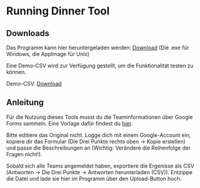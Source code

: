 # Running Dinner Tool

## Downloads

Das Programm kann hier heruntergeladen werden: [Download](https://github.com/john-kloss/Running-Dinner-Tool/releases/latest) (Die .exe für Windows, die AppImage für Unix)

Eine Demo-CSV wird zur Verfügung gestellt, um die Funktionalität testen zu können.

Demo-CSV: [Download](https://drive.google.com/uc?authuser=0&id=1QN8YCVvG_Gm0ys2B8cr8cENLjeFDnnhJ&export=download)

## Anleitung

Für die Nutzung dieses Tools musst du die Teaminformationen über Google Forms sammeln. Eine Vorlage dafür findest du [hier](https://docs.google.com/forms/d/1bqJfzDQmFSAOwvCb6gXIOHneBFyPJcTSSWg4NsVmD6c/edit?usp=sharing).

Bitte editiere das Original nicht. Logge dich mit einem Google-Account ein, kopiere dir das Formular (Die Drei Punkte rechts oben → Kopie erstellen) und passe die Beschreibungen an (Wichtig: Verändere die Reihenfolge der Fragen nicht!).

Sobald sich alle Teams angemeldet haben, exportiere die Ergenisse als CSV (Antworten → Die Drei Punkte → Antworten herunterladen (CSV)).  Entzippe die Datei und lade sie hier im Programm über den Upload-Button hoch.

